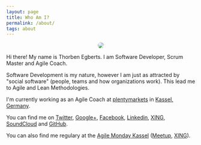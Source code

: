 ```yaml
---
layout: page
title: Who Am I?
permalink: /about/
tags: about
---
```


<style>
.gravatar-avatar {
	border-radius: 50%;
	-moz-border-radius: 50%;
	-webkit-border-radius: 50%;
}
</style>

<center>
	<img src="http://www.gravatar.com/avatar/306e236622a3c082ec48b415387ffc81?s=260" class="gravatar-avatar">
</center>

Hi there! My name is Thorben Egberts. I am Software Developer, Scrum Master and Agile Coach.

Software Development is my nature, however I am just as attracted by "social software" (people, teams and how organizations work). This lead me to Agile and Lean Methodologies.

I'm currently working as an Agile Coach at [plentymarkets](https://www.plentymarkets.eu/) in [Kassel, Germany](https://goo.gl/maps/CyhHe).

You can find me on [Twitter](https://twitter.com/thorbenegberts), [Google+](https://plus.google.com/u/0/+ThorbenEgberts/), [Facebook](https://www.facebook.com/tegberts), [Linkedin](https://www.linkedin.com/pub/thorben-egberts/85/690/94b), [XING](https://www.xing.com/profile/Thorben_Egberts), [SoundCloud](https://soundcloud.com/thorben-egberts) and [GitHub](https://github.com/thorbenegberts).

You can also find me regulary at the [Agile Monday Kassel](http://www.agile-monday.de/kassel/) ([Meetup](http://www.meetup.com/de-DE/agile-monday-kassel), [XING](https://www.xing.com/communities/groups/agile-monday-kassel-1050362)).